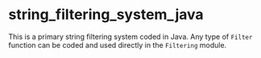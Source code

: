 # string_filtering_system_java
This is a primary string filtering system coded in Java. Any type of `Filter` function can be coded and used directly in the `Filtering` module.
